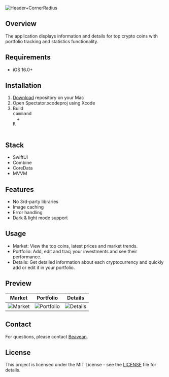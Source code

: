 ![Header+CornerRadius](https://github.com/Beavean/CRYPRO/assets/105853157/6d41ddf0-c5cc-4d42-b6fe-1153794f6a2e)

## Overview

The application displays information and details for top crypto coins with portfolio tracking and statistics functionality.

## Requirements
* iOS 16.0+

## Installation

1. [Download](https://github.com/Beavean/Crypro/archive/refs/heads/main.zip) repository on your Mac
2. Open Spectator.xcodeproj using Xcode
3. Build <kbd> <br> command <br> </kbd> + <kbd> <br>R<br> </kbd>

## Stack

* SwiftUI
* Combine
* CoreData
* MVVM

## Features

* No 3rd-party libraries
* Image caching
* Error handling
* Dark & light mode support

##  Usage
* Market: View the top coins, latest prices and market trends.
* Portfolio: Add, edit and tracj your investments and see their performance.
* Details: Get detailed information about each cryptocurrency and quickly add or edit it in your portfolio.

## Preview
| Market | Portfolio | Details |
:---:|:---:|:---:
![Market](https://github.com/Beavean/CRYPRO/assets/105853157/abc467dd-8b75-4d42-92b0-3fe740188f64) | ![Portfolio](https://github.com/Beavean/CRYPRO/assets/105853157/4ef5574c-c527-413d-b41c-993f36c130a4) | ![Details](https://github.com/Beavean/CRYPRO/assets/105853157/dd147b90-37ed-4b81-b8f5-2fd67201127d)

## Contact
For questions, please contact [Beavean](https://github.com/Beavean).

## License

This project is licensed under the MIT License - see the [LICENSE](LICENSE) file for details.
